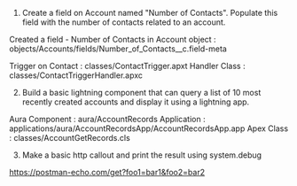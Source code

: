 1. Create a field on Account named "Number of Contacts". Populate this field with the number of contacts related to an account. 


Created a field - Number of Contacts in Account object : objects/Accounts/fields/Number_of_Contacts__c.field-meta

Trigger on Contact : classes/ContactTrigger.apxt
Handler Class : classes/ContactTriggerHandler.apxc

 2. Build a basic lightning component that can query a list of 10 most recently created accounts and display it using a lightning app. 

 Aura Component : aura/AccountRecords
 Application : applications/aura/AccountRecordsApp/AccountRecordsApp.app
 Apex Class : classes/AccountGetRecords.cls

 3. Make a basic http callout and print the result using system.debug

https://postman-echo.com/get?foo1=bar1&foo2=bar2


